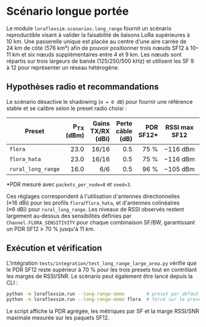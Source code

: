 # Scénario longue portée

Le module `loraflexsim.scenarios.long_range` fournit un scénario reproductible visant à
valider la faisabilité de liaisons LoRa supérieures à 10 km. Une passerelle unique est
placée au centre d'une aire carrée de 24 km de côté (576 km²) afin de pouvoir positionner
trois nœuds SF12 à 10–11 km et six nœuds supplémentaires entre 4 et 9 km. Les nœuds sont
répartis sur trois largeurs de bande (125/250/500 kHz) et utilisent les SF 9 à 12 pour
représenter un réseau hétérogène.

## Hypothèses radio et recommandations

Le scénario désactive le shadowing (`σ = 0 dB`) pour fournir une référence stable et se
calibre selon le preset radio choisi :

| Preset              | P<sub>TX</sub> (dBm) | Gains TX/RX (dBi) | Perte câble (dB) | PDR SF12* | RSSI max SF12 | SNR max SF12 |
|---------------------|---------------------:|------------------:|-----------------:|----------:|---------------|--------------|
| `flora`             |                 23.0 |             16/16 |             0.5  |     75 %  | −116 dBm      | 0.8 dB       |
| `flora_hata`        |                 23.0 |             16/16 |             0.5  |     75 %  | −116 dBm      | 0.7 dB       |
| `rural_long_range`  |                 16.0 |              6/6  |             0.5  |     96 %  | −105 dBm      | 12.1 dB      |

*PDR mesuré avec `packets_per_node=8` et `seed=3`.

Ces réglages correspondent à l'utilisation d'antennes directionnelles (≈16 dBi) pour les
profils `flora`/`flora_hata`, et d'antennes colinéaires (≈6 dBi) pour `rural_long_range`.
Les niveaux de RSSI observés restent largement au‑dessus des sensibilités définies par
`Channel.FLORA_SENSITIVITY` pour chaque combinaison SF/BW, garantissant un PDR SF12 ≥ 70 %
jusqu'à 11 km.

## Exécution et vérification

L'intégration `tests/integration/test_long_range_large_area.py` vérifie que le PDR SF12
reste supérieur à 70 % pour les trois presets tout en contrôlant les marges de RSSI/SNR.
Le scénario peut également être lancé depuis la CLI :

```bash
python -m loraflexsim.run --long-range-demo        # preset par défaut : flora_hata
python -m loraflexsim.run --long-range-demo flora  # forcé sur le preset log-normal
```

Le script affiche la PDR agrégée, les métriques par SF et la marge RSSI/SNR maximale
mesurée sur les paquets SF12.
